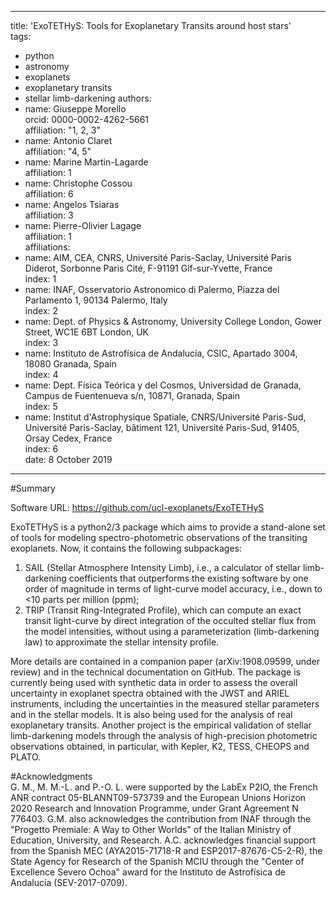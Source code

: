 ---
title: 'ExoTETHyS: Tools for Exoplanetary Transits around host stars'  
tags:
 - python
 - astronomy
 - exoplanets
 - exoplanetary transits
 - stellar limb-darkening
authors:  
 - name: Giuseppe Morello  
   orcid: 0000-0002-4262-5661  
   affiliation: "1, 2, 3"  
 - name: Antonio Claret    
   affiliation: "4, 5"  
 - name: Marine Martin-Lagarde   
   affiliation: 1  
 - name: Christophe Cossou   
   affiliation: 6  
 - name: Angelos Tsiaras   
   affiliation: 3  
 - name: Pierre-Olivier Lagage    
   affiliation: 1    
affiliations:  
 - name: AIM, CEA, CNRS, Université Paris-Saclay, Université Paris Diderot, Sorbonne Paris Cité, F-91191 Gif-sur-Yvette, France  
   index: 1  
 - name: INAF, Osservatorio Astronomico di Palermo, Piazza del Parlamento 1, 90134 Palermo, Italy  
   index: 2  
 - name: Dept. of Physics & Astronomy, University College London, Gower Street, WC1E 6BT London, UK  
   index: 3  
 - name: Instituto de Astrofísica de Andalucía, CSIC, Apartado 3004, 18080 Granada, Spain  
   index: 4  
 - name: Dept. Física Teórica y del Cosmos, Universidad de Granada, Campus de Fuentenueva s/n, 10871, Granada, Spain  
   index: 5  
 - name: Institut d'Astrophysique Spatiale, CNRS/Université Paris-Sud, Université Paris-Saclay, bâtiment 121, Université Paris-Sud, 91405, Orsay Cedex, France  
   index: 6  
 date: 8 October 2019  

 ---

#Summary 
 
Software URL: <https://github.com/ucl-exoplanets/ExoTETHyS>

ExoTETHyS is a python2/3 package which aims to provide a stand-alone set of tools for modeling spectro-photometric observations of the transiting exoplanets. Now, it contains the following subpackages:  
1. SAIL (Stellar Atmosphere Intensity Limb), i.e., a calculator of stellar limb-darkening coefficients that outperforms the existing software by one order of magnitude in terms of light-curve model accuracy, i.e., down to <10 parts per million (ppm);  
2. TRIP (Transit Ring-Integrated Profile), which can compute an exact transit light-curve by direct integration of the occulted stellar flux from the model intensities, without using a parameterization (limb-darkening law) to approximate the stellar intensity profile.

More details are contained in a companion paper (arXiv:1908.09599, under review) and in the technical documentation on GitHub. The package is currently being used with synthetic data in order to assess the overall uncertainty in exoplanet spectra obtained with the JWST and ARIEL instruments, including the uncertainties in the measured stellar parameters and in the stellar models. It is also being used for the analysis of real exoplanetary transits. Another project is the empirical validation of stellar limb-darkening models through the analysis of high-precision photometric observations obtained, in particular, with Kepler, K2, TESS, CHEOPS and PLATO.


#Acknowledgments  
G. M., M. M.-L. and P.-O. L. were supported by the LabEx P2IO, the French ANR contract 05-BLANNT09-573739 and the European Unions Horizon 2020 Research and Innovation Programme, under Grant Agreement N 776403. G.M. also acknowledges the contribution from INAF through the "Progetto Premiale: A Way to Other Worlds" of the Italian Ministry of Education, University, and Research. 
A.C. acknowledges financial support from the Spanish MEC (AYA2015-71718-R and ESP2017-87676-C5-2-R), the State Agency for Research of the Spanish MCIU through the "Center of Excellence Severo Ochoa" award for the Instituto de Astrofísica de Andalucía (SEV-2017-0709). 
